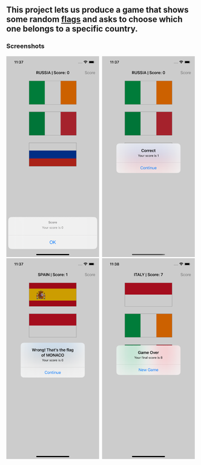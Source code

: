 ## This project lets us produce a game that shows some random [flags](https://github.com/deathlezz/100-Days-of-Swift/tree/main/02-Project2/Project2-Guess-the-Flag/Assets.xcassets) and asks to choose which one belongs to a specific country.

### Screenshots

<img src="https://github.com/deathlezz/100-Days-of-Swift/blob/main/Projects/02-Project2/Screenshots/Screenshot1.png" width=245> ‎ <img src="https://github.com/deathlezz/100-Days-of-Swift/blob/main/Projects/02-Project2/Screenshots/Screenshot2.png" width=245> ‎ <img src="https://github.com/deathlezz/100-Days-of-Swift/blob/main/Projects/02-Project2/Screenshots/Screenshot3.png" width=245> ‎ <img src="https://github.com/deathlezz/100-Days-of-Swift/blob/main/Projects/02-Project2/Screenshots/Screenshot4.png" width=245>
